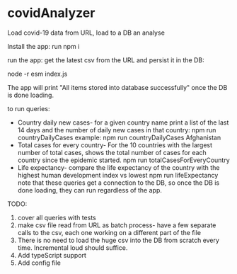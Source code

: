 # covidAnalyzer
Load covid-19 data from URL, load to a DB an analyse 

Install the app:
run npm i

run the app: get the latest csv from the URL and persist it in the DB:

node -r esm index.js

The app will print "All items stored into database successfully" once the DB is done loading.

to run queries:
* Country daily new cases- for a given country name print a list of the last 14 days and the number of daily new cases in that country:
    npm run countryDailyCases <country name>        example: npm run countryDailyCases Afghanistan
* Total cases for every country- For the 10 countries with the largest number of total cases,
  shows the total number of cases for each country since the epidemic started.
    npm run totalCasesForEveryCountry
* Life expectancy- compare the life expectancy of the country with the highest human development index vs lowest
    npm run lifeExpectancy
note that these queries get a connection to the DB, so once the DB is done loading, they can run regardless of the app.

TODO:
1. cover all queries with tests
2. make csv file read from URL as batch process-
   have a few separate calls to the csv, each one working on a different part of the file
3. There is no need to load the huge csv into the DB from scratch every time. Incremental loud should suffice.
4. Add typeScript support
5. Add config file
